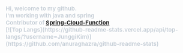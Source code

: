    <div style="text-align: left;"> 
    <div style="font-weight: 700; font-size: 15px; text-align: left; color: #c9d1d9;"> 
        Hi, welcome to my github. <br/>
       I'm working with java and spring <br/>
       Contributor of <a href = "https://github.com/spring-cloud/spring-cloud-function">Spring-Cloud-Function</a> <br/>
       [![Top Langs](https://github-readme-stats.vercel.app/api/top-langs/?username=JunggiKim)](https://github.com/anuraghazra/github-readme-stats)
<!--        [![Anurag's GitHub stats](https://github-readme-stats.vercel.app/api?ujunggiKim)](https://github.com/anuraghazra/github-readme-stats) -->
    </div> 
    
